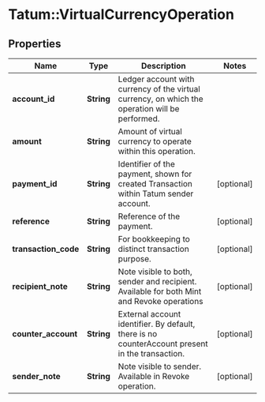 # Tatum::VirtualCurrencyOperation

## Properties
Name | Type | Description | Notes
------------ | ------------- | ------------- | -------------
**account_id** | **String** | Ledger account with currency of the virtual currency, on which the operation will be performed. | 
**amount** | **String** | Amount of virtual currency to operate within this operation. | 
**payment_id** | **String** | Identifier of the payment, shown for created Transaction within Tatum sender account. | [optional] 
**reference** | **String** | Reference of the payment. | [optional] 
**transaction_code** | **String** | For bookkeeping to distinct transaction purpose. | [optional] 
**recipient_note** | **String** | Note visible to both, sender and recipient. Available for both Mint and Revoke operations | [optional] 
**counter_account** | **String** | External account identifier. By default, there is no counterAccount present in the transaction. | [optional] 
**sender_note** | **String** | Note visible to sender. Available in Revoke operation. | [optional] 

